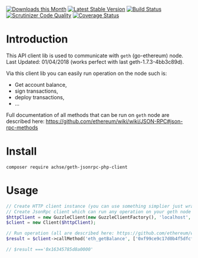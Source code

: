 [![Downloads this Month](https://img.shields.io/packagist/dm/achse/geth-jsonrpc-php-client.svg)](https://packagist.org/packages/achse/geth-jsonrpc-php-client)
[![Latest Stable Version](https://poser.pugx.org/achse/geth-jsonrpc-php-client/v/stable)](https://github.com/achse/geth-jsonrpc-php-client/releases)
[![Build Status](https://travis-ci.org/Achse/geth-jsonrpc-php-client.svg?branch=master)](https://travis-ci.org/Achse/geth-jsonrpc-php-client)
[![Scrutinizer Code Quality](https://scrutinizer-ci.com/g/Achse/geth-jsonrpc-php-client/badges/quality-score.png?b=master)](https://scrutinizer-ci.com/g/Achse/geth-jsonrpc-php-client/?branch=master)
[![Coverage Status](https://coveralls.io/repos/github/Achse/geth-jsonrpc-php-client/badge.svg?branch=master)](https://coveralls.io/github/Achse/geth-jsonrpc-php-client?branch=master)

# Introduction
This API client lib is used to communicate with `geth` (go-ethereum) node.
Last Updated: 01/04/2018 (works perfect with last geth-1.7.3-4bb3c89d).

Via this client lib you can easily run operation on the node such is:
* Get account balance,
* sign transactions,
* deploy transactions,
* ...

Full documentation of all methods that can be run on `geth` node are
described here: https://github.com/ethereum/wiki/wiki/JSON-RPC#json-rpc-methods


# Install
```
composer require achse/geth-jsonrpc-php-client
```

# Usage
```php
// Create HTTP client instance (you can use something simplier just wrap it by using IHttpClient interface)
// Create JsonRpc client which can run any operation on your geth node
$httpClient = new GuzzleClient(new GuzzleClientFactory(), 'localhost', 8545);
$client = new Client($httpClient);

// Run operation (all are described here: https://github.com/ethereum/wiki/wiki/JSON-RPC#json-rpc-methods)
$result = $client->callMethod('eth_getBalance', ['0xf99ce9c17d0b4f5dfcf663b16c95b96fd47fc8ba', 'latest']);

// $result ==='0x16345785d8a0000'
```
